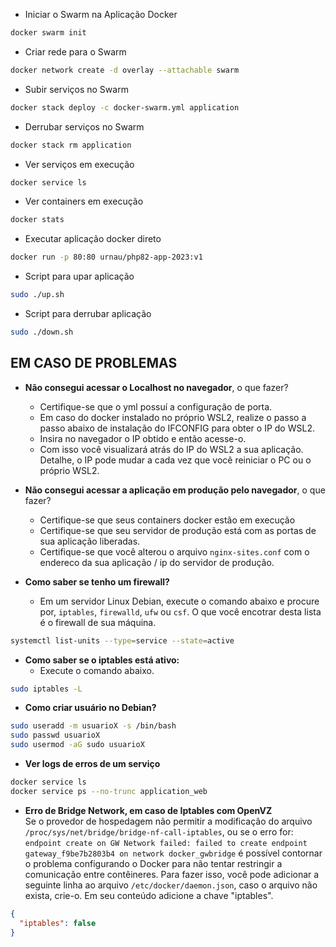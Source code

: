 - Iniciar o Swarm na Aplicação Docker

```sh
docker swarm init
```

- Criar rede para o Swarm

```sh
docker network create -d overlay --attachable swarm
```

- Subir serviços no Swarm

```sh
docker stack deploy -c docker-swarm.yml application
```

- Derrubar serviços no Swarm

```sh
docker stack rm application
```

- Ver serviços em execução

```sh
docker service ls
```

- Ver containers em execução

```sh
docker stats
```

- Executar aplicação docker direto

```sh
docker run -p 80:80 urnau/php82-app-2023:v1
```

- Script para upar aplicação

```sh
sudo ./up.sh
```

- Script para derrubar aplicação

```sh
sudo ./down.sh
```

## EM CASO DE PROBLEMAS

- <b>Não consegui acessar o Localhost no navegador</b>, o que fazer?

  - Certifique-se que o yml possuí a configuração de porta.
  - Em caso do docker instalado no próprio WSL2, realize o passo a passo abaixo de instalação do IFCONFIG para obter o IP do WSL2.
  - Insira no navegador o IP obtido e então acesse-o.
  - Com isso você visualizará atrás do IP do WSL2 a sua aplicação. Detalhe, o IP pode mudar a cada vez que você reiniciar o PC ou o próprio WSL2.

- <b>Não consegui acessar a aplicação em produção pelo navegador</b>, o que fazer?

  - Certifique-se que seus containers docker estão em execução
  - Certifique-se que seu servidor de produção está com as portas de sua aplicação liberadas.
  - Certifique-se que você alterou o arquivo `nginx-sites.conf` com o endereco da sua aplicação / ip do servidor de produção.

- <b>Como saber se tenho um firewall?</b>
  - Em um servidor Linux Debian, execute o comando abaixo e procure por, `iptables`, `firewalld`, `ufw` ou `csf`. O que você encotrar desta lista é o firewall de sua máquina.

```sh
systemctl list-units --type=service --state=active
```

- <b>Como saber se o iptables está ativo:</b>
  - Execute o comando abaixo.

```sh
sudo iptables -L
```

- <b>Como criar usuário no Debian?</b>

```sh
sudo useradd -m usuarioX -s /bin/bash
sudo passwd usuarioX
sudo usermod -aG sudo usuarioX
```

- <b>Ver logs de erros de um serviço</b>

```sh
docker service ls
docker service ps --no-trunc application_web
```

- <b>Erro de Bridge Network, em caso de Iptables com OpenVZ</b><br>
  Se o provedor de hospedagem não permitir a modificação do arquivo `/proc/sys/net/bridge/bridge-nf-call-iptables`, ou se o erro for: `endpoint create on GW Network failed: failed to create endpoint gateway_f9be7b2803b4 on network docker_gwbridge` é possível contornar o problema configurando o Docker para não tentar restringir a comunicação entre contêineres. Para fazer isso, você pode adicionar a seguinte linha ao arquivo `/etc/docker/daemon.json`, caso o arquivo não exista, crie-o. Em seu conteúdo adicione a chave "iptables".

```json
{
  "iptables": false
}
```
